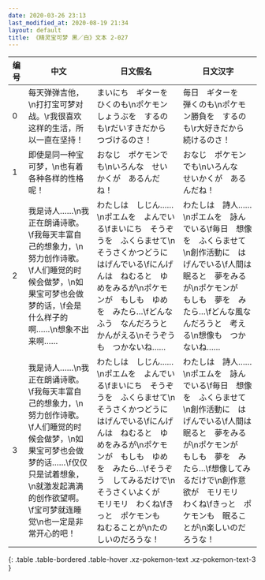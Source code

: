 ```yaml
---
date: 2020-03-26 23:13
last_modified_at: 2020-08-19 21:34
layout: default
title: 《精灵宝可梦 黑／白》文本 2-027
---
```

| 编号 | 中文 | 日文假名 | 日文汉字 |
| ---- | ---- | ---- | --- |
| 0 | 每天弹弹吉他，\n打打宝可梦对战。\r我很喜欢这样的生活，所以一直在坚持！ | まいにち　ギターを　ひくのも\nポケモンしょうぶを　するのも\rだいすきだから　つづけるのさ！ | 毎日　ギターを　弾くのも\nポケモン勝負を　するのも\r大好きだから　続けるのさ！ |
| 1 | 即使是同一种宝可梦，\n也有着各种各样的性格呢！ | おなじ　ポケモンでも\nいろんな　せいかくが　あるんだね！ | おなじ　ポケモンでも\nいろんな　せいかくが　あるんだね！ |
| 2 | 我是诗人……\n我正在朗诵诗歌。\f我每天丰富自己的想象力，\n努力创作诗歌。\f人们睡觉的时候会做梦，\n如果宝可梦也会做梦的话，\f会是什么样子的啊……\n想象不出来啊…… | わたしは　しじん……\nポエムを　よんでいる\fまいにち　そうぞうを　ふくらませて\nそうさくかつどうに　はげんでいる\fにんげんは　ねむると　ゆめをみるが\nポケモンが　もしも　ゆめを　みたら…\fどんなふう　なんだろうと　かんがえる\nそうぞうも　つかないね…… | わたしは　詩人……\nポエムを　詠んでいる\f毎日　想像を　ふくらませて\n創作活動に　はげんでいる\f人間は　眠ると　夢をみるが\nポケモンが　もしも　夢を　みたら…\fどんな風なんだろうと　考える\n想像も　つかないね…… |
| 3 | 我是诗人……\n我正在朗诵诗歌。\f我每天丰富自己的想象力，\n努力创作诗歌。\f人们睡觉的时候会做梦，\n如果宝可梦也会做梦的话……\f仅仅只是试着想象，\n就激发起满满的创作欲望啊。\f宝可梦就连睡觉\n也一定是非常开心的吧！ | わたしは　しじん……\nポエムを　よんでいる\fまいにち　そうぞうを　ふくらませて\nそうさくかつどうに　はげんでいる\fにんげんは　ねむると　ゆめをみるが\nポケモンが　もしも　ゆめを　みたら…\fそうぞう　してみるだけで\nそうさくいよくが　モリモリ　わくね\fきっと　ポケモンも　ねむることが\nたのしいのだろうな！ | わたしは　詩人……\nポエムを　詠んでいる\f毎日　想像を　ふくらませて\n創作活動に　はげんでいる\f人間は　眠ると　夢をみるが\nポケモンが　もしも　夢を　みたら…\f想像してみるだけで\n創作意欲が　モリモリ　わくね\fきっと　ポケモンも　眠ることが\n楽しいのだろうな！ |
{: .table .table-bordered .table-hover .xz-pokemon-text .xz-pokemon-text-3 }